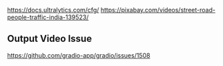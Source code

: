 https://docs.ultralytics.com/cfg/
https://pixabay.com/videos/street-road-people-traffic-india-139523/

## Output Video Issue
https://github.com/gradio-app/gradio/issues/1508